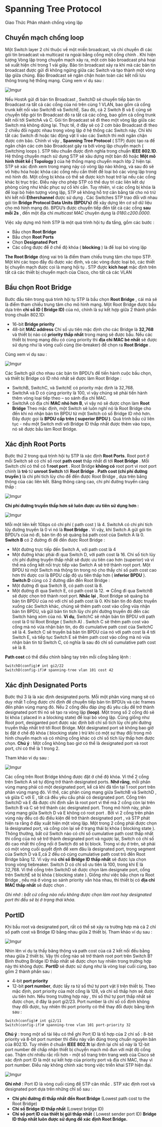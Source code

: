 # Spanning Tree Protocol
Giao Thức Phân nhánh chống vòng lặp 

## Chuyển mạch chống loop
Một Switch layer 2 chỉ thuộc về một miền broadcast, và chỉ chuyển đi các gói tin broadcast và multicast ra ngoài bằng cổng một cổng chính .
Khi hiện tượng Vòng lặp trong chuyển mạch xảy ra, một cơn bão broadcast phá hoại sẽ xuất hiện chỉ trong 1 vài giây. Bão tin broadcast xảy ra khi mà các bản tin broadcast được gửi đi không ngừng giữa các Switch và tạo thành một vòng lặp giữa chúng. Bão Broadcast sẽ ngăn chặn hoàn toàn các kết nối lưu thông trong hệ thống mạng.
Cùng xem ví dụ sau : 

![Imgur](https://i.imgur.com/9JIilov.png)

Nếu HostA gửi đi bản tin Broadcast , SwitchD sẽ chuyển tiếp bản tin Broadcast ra tất cả các cổng của nó trên cùng 1 VLAN, bao gồm cả cổng trunk kết nối vào SwitchB và SwitchE. Sau đó, cả 2 Switch B và E cũng sẽ chuyển tiếp gói tin Broadcast đó ra tất cả các cổng, bao gồm cả cổng trunk kết nối tới SwitchA và C.
Gói tin Broadcast sẽ đi theo một vòng lặp giữa các Switch mà không dừng lại. Thực tế, ở đây sẽ có 2 cơn bão Broadcast đi theo 2 chiều đối ngược nhau trong vòng lặp ở hệ thống các Switch này.  Chỉ khi tắt các Switch đi hoặc tác động vật lí vào các Switch thì mới ngăn chặn được cơn bão.
Chính vì vậy , **Spanning Tree Protocol** ( STP) được tạo ra để ngăn chặn các cơn bão Broadcast gây ra bởi vòng lặp chuyển mạch ( Switching loops ). STP tiêu chuẩn được định nghĩa trong chuẩn **IEEE 802.1D**.
Hệ thống chuyển mạch sử dụng STP sẽ xâu dựng một bản đồ hoặc **Một mô hình thiết kế  ( Topology )** của hệ thống mạng chuyển mạch lớp 2 hiện tại. STP sẽ xác định xem trong mạng này có vòng lặp nào không, và sau đó sẽ vô hiệu hóa hoặc khóa các cổng nếu cần thiết để loại bỏ các vòng lặp trong  mô hình đó.
Một cổng bị khóa có thể sẽ được kích hoạt trở lại nếu các cổng khác bị trục trặc. Điều này cho phép STP có thể duy trì các liên kết dự phòng cũng như khắc phục sự cố khi cần.
Tuy nhiên, vì các cổng bị khóa là để loại bỏ hiện tượng vòng lặp, STP sẽ không hỗ trợ cân bằng tải cho nó trừ khi kết nối **Etherchannel** được sử dụng . 
Các Switches STP trao đổi với nhau gói tin **Bridge Protocol Data Units (BPDU’s)** để xây dựng lên cơ sở dữ liệu cho mô hình mạng đó. BPDU’s được chuyển tiếp đến tất cả các cổng **sau mỗi 2s** , đến một  địa chỉ *multicast MAC* chuyên dụng là *0180.c200.0000*. 

Việc xây dựng mô hình STP là một quá trình hội tụ đa tầng, gồm các bước :
-	Bầu chọn **Root Bridge** 
-	Bầu chọn **Root Ports**
-	Chọn **Designated Port**
-	Các cổng được để ở chế độ khóa ( **blocking** ) là để loại bỏ vòng lặp

**The Root Bridge** đóng vai trò là điểm tham chiếu trung tâm cho topo STP.
Một khi các topo đầy đủ được xác định, và các vòng được loại bỏ, các thiết bị chuyển mạch được coi là mạng hội tụ .
STP được **kích hoạt** mặc định trên tất cả các thiết bị chuyển mạch của Cisco, cho tất cả các VLAN

## Bầu chọn Root Bridge 

Bước đầu tiên trong quá trình hội tụ STP là bầu chọn **Root Bridge** , cái mà sẽ là điểm tham chiếu trung tâm cho mô hình mạng. 
Một Root Bridge được bầu dựa trên **chỉ số ID ( Bridge ID)** của nó, chính là sự kết hợp giữa 2 thành phần trong chuẩn 802.1D:
-	16-bit **Bridge priority**
-	48-bit **MAC address** 
Chỉ số ưu tiên mặc định cho các Bridge	là **32,768**  và thiết bị nào có **priority thấp nhất** trong mạng sẽ được bầu. Nếu các thiết bị trong mạng đều có cùng priority thì **địa chỉ MAC bé nhất** sẽ được sử dụng như là vòng cuối cùng (tie-breaker) để chọn ra **Root Bridge** .

Cùng xem ví dụ sau : 

![Imgur](https://i.imgur.com/ZmoEI2j.png)


Các Switch gửi cho nhau các bản tin BPDU’s để tiến hành cuộc bầu chọn, và thiết bị Bridge có ID nhỏ nhất sẽ được làm Root Bridge :
-	SwitchB, SwitchC, và SwitchE có priority mặc định là 32,768.
-	SwitchA và D có cùng priority là 100, vì vậy chúng sẽ phải tiến hành thêm vòng loại tiếp theo – so sánh địa chỉ MAC.
-	SwitchA có địa chỉ **MAC nhỏ hơn B**, vì vậy nó sẽ được chọn làm **Root Bridge** 
Theo mặc định, một Switch sẽ luôn nghĩ nó là Root Bridge cho đến khi nó nhận bản tin BPDU từ một  Switch có số Bridge ID nhỏ hơn. Đây được gọi là **BPDU cấp trên ( superior BPDU )**. Quá trình bầu cử liên tục - nếu một Switch  mới với Bridge ID thấp nhất được thêm vào topo, nó sẽ được bầu làm Root Bridge.

## Xác định Root Ports

Bước thứ 2 trong quá trình hội tụ STP là xác định **Root Ports**. Root port ở mỗi Switch sẽ có chỉ số root **path cost** thấp nhất đi tới **Root Bridge**  .
Mỗi Switch chỉ có thể có **1 root port** . Root Bridge **không có** root port vì root port chính là **trỏ** từ **unroot Switch** tới **Root Bridge** . 
**Path cost (chi phí đường truyền )** là chi phí tích lũy cho để đến được Root Bridge , dựa trên băng thông của các liên kết. Băng thông càng cao, chi phí đường truyền càng thấp : 

![Imgur](https://i.imgur.com/nnfGmfV.png)

**Chi phí đường truyền thấp hơn sẽ luôn được ưu tiên sử dụng hơn :**

![Imgur](https://i.imgur.com/JUi6tIX.png)


Mỗi một liên kết 1Gbps  có chi phí ( path cost ) là 4. SwitchA có chi phí tích lũy đường truyền là 0 vì nó là **Root Bridge** . Vì vậy, khi Switch A gửi gói tin BPDU’s của nó đi, bản tin đó sẽ quảng bá path cost của Switch	A là 0.
**Switch B** có 2 đường đi để đến được Root Bridge :
-	Một đường trực tiếp đến Switch A, với path cost là 4
-	Một đường khác phải đi qua Switch D, với path  cost là 16.
Chỉ số tích lũy chi phí đường truyền thấp nhất sẽ được ưu tiên cao hơn (superior) và vì thế mà cổng kết nối trực tiếp vào Switch A sẽ trở thành root port. Một BPDU từ một Switch mà thông tin trong nó cho thấy chỉ số path cost cao hơn thì được coi là BPDU cấp độ ưu tiên thấp hơn ( **inferior BPDU** ).
**Switch D** cũng có 2 đường dẫn đến Root Bridge : 
-	Một đường đi qua Switch B, có path cost là 8.
-	Một đường đi qua Switch E, có path cost là 12.
=>	Cổng đi qua SwitchB sẽ được chọn trở thành root port.
**Nhắc lại** , Root Bridge sẽ quảng bá bản tin BPDU của nó với chỉ số path cost là 0. Khi bản tin đó được truyền xuống các Switch khác, chúng sẽ thêm path cost vào cổng vừa nhận bản tin BPDU, và gửi bản tin tích lũy chi phí đường truyền đó đến các Switch hàng xóm của nó.
**Ví dụ**, SwitchC sẽ nhận bản tin BPDU với path cost là 0 từ Root Bridge ( Switch A) . Switch C sẽ thêm path cost vào cổng mà nó vừa nhận bản tin, do đó cumulative path cost của SwitchC sẽ là 4.
Switch C sẽ truyền bá bản tin BPDU của nó với path cost là 4 tới Switch E, và tiếp tục Switch E sẽ thêm path cost vào cổng mà nó vừa nhận bản tin từ Switch C, có nghĩa là sau đó chỉ số cumulative path cost sẽ là 8.


**Path cost** có thể điều chỉnh bằng tay trên mỗi cổng bằng lệnh : 
```
SwitchD(config)# int gi2/22 
SwitchD(config-if)# spanning-tree vlan 101 cost 42
```

## Xác định Designated Ports 

Bước thứ 3 là là xác định designated ports. Mỗi một phân vùng mạng sẽ có duy nhất 1 cổng được chỉ định để chuyển tiếp bản tin BPDUs và các frames đến phân vùng mạng đó.
Nếu 2 cổng đều đáp ứng đủ yêu cầu để trở thành designated port thì nó sẽ tạo ra vòng lặp **(loop)**. Một trong số 2 cổng đó sẽ bị khóa ( placed in a blocking state) để loại bỏ vòng lặp.
Cũng giống như Root port, desiganted port được xác định bởi chỉ số tích lũy chi phí đường truyền thấp nhất trở tới Root Bridge. Một designated port sẽ không bao giờ bị đặt ở chế độ khóa ( blocking state ) trừ khi có một sự thay đổi trong mô hình chuyển mạch và có những cổng khác có chỉ số tích lũy thấp hơn được chọn.
**Chú ý** : Một cổng không bao giơ có thể là designated port và root port, chỉ có thể là 1 trong 2.

Tham khảo ví dụ sau : 

![Imgur](https://i.imgur.com/AzF7zAk.png)

Các cổng trên Root Bridge không được đặt ở chế độ khóa. Vì thế 2 cổng trên Switch A sẽ tự động trở thành designated ports.
**Nhớ rằng**, mỗi phân vùng mạng phải có một designated port, kể cả khi đã tồn tại 1 root port trên phân vùng mạng đó. 
Vì thế, các phân cùng mạng giữa SwitchB và SwitchD , và giữa C với E , tất cả đều yêu cầu phải có designated port. Cổng trên SwitchD và E đã được chỉ định sẵn là root port vì thế mà 2 cổng còn lại trên Switch B và C sẽ trở thành các designated port.
Trong mô hình này, phân vùng mạng giữa Switch D và E không có root port .
Bởi vì 2 cổng trên phân vùng này đều có đủ điều kiện để trở thành designated port , và STP phát hiện ra rằng ở đây xuất hiện một vòng lặp. Một trong 2 cổng phải được chọn là designated port, và cổng còn lại sẽ ở trạng thái bị khóa ( blocking state ).
Thông thường, bất cứ Switch  nào có chỉ số cumulative path cost thấp nhất thì cổng của nó sẽ trở thành designated port  và ngược lại, Switch có chỉ số đó cao nhất thì cổng nối ở Switch đó sẽ bị block.
Trong ví dụ ở trên, sẽ phải có một vòng cuối quyết định để xem đâu là designated port, trong segment của Switch D và E,cả 2 đều có cùng cumulative path cost trỏ đến Root Bridge  bằng 12.
Vì vậy mà **chỉ số Bridge ID thấp nhất** sẽ được lựa chọn trong vòng tiebreaker. Switch D có chỉ số ưu tiên là 100, trong khi E là 32,768. Vì thế cổng trên SwitchD sẽ được chọn làm designate port, cổng trên SwitchE sẽ bị khóa ( blocking state ).
Giống như việc bầu chọn ra Root Bridge , nếu mà ở vòng so sánh priority vẫn hòa nhau, thì thiết bị có **địa chỉ MAC thấp nhất** sẽ được chọn .

*Ghi nhớ :  bất cứ cổng nào nếu không được chọn làm root hay designated port thì đều sẽ bị ở trạng thái khóa.*


## PortID

Khi bầu root và designated port, rất có thể sẽ xảy ra trường hợp mà cả 2 chỉ số path cost và Bridge ID bằng nhau giữa 2 thiết bị. Tham khảo ví dụ sau :

![Imgur](https://i.imgur.com/RfYfqSU.png)


Nhìn lên ví dụ ta thấy băng thông và path cost của cả 2 kết nối đều bằng nhau giữa 2 thiết bị. Vậy thì cổng nào sẽ trở thành root port trên Switch B? Bình thường Bridge ID thấp nhất sẽ được chọn tuy nhiên trong trường hợp này thì không được.
**PortID**  sẽ được sử dụng như là vòng loại cuối cùng,  bao gồm 2 thành phần sau :
-	4-bit **port priority**
-	12-bit **port number**, được lấy ra từ số thứ tự port vật lí trên thiết bị.
Theo mặc định, port priority của một cổng là 128, và chỉ số thấp hơn sẽ được ưu tiên hơn. Nếu trong trường hợp này , thì số thứ tự port thấp nhất sẽ được chọn, ở đây là port gi2/23.
Port number là chỉ số cố định không thay đổi được, tuy nhiên thì port priority có thể thay đổi được bằng lệnh sau : 

```
Switch(config)# int gi2/11
Switch(config-if)# spanning-tree vlan 101 port-priority 32
```

**Chú ý** : trong một số tài liệu có thể ghi Port ID là tổ hợp của 2 chỉ số : 8-bit priority và 8-bit port number thì điều này vẫn đúng trong chuẩn nguyên bản của 802.1D.
Tuy nhiên ở chuẩn **IEEE 802.1t** lại định lại chỉ số này là 12-bit port number để chấp nhận thiết bị chuyển mạch mô đun với mật độ cổng cao.
Thậm chí nhiều rắc rối hơn - một số trang trên trang web của Cisco sẽ xác định port ID  là một sự kết hợp của priority port và địa chỉ MAC, thay vì port number. Điều này không chính xác trong việc triển khai STP hiện đại.

![Imgur](https://i.imgur.com/LwPWFnf.png)


**Ghi nhớ** : Port ID là vòng cuối cùng để STP cân nhắc . STP xác định root và designated port dựa trên những chỉ số sau :  
-	**Chi phí đường đi thấp nhất đến Root Bridge** (Lowest path cost to the Root Bridge)
-	**Chỉ số Bridge ID thấp nhất**  (Lowest bridge ID)
-	**Chỉ số port ID của thiết bị gửi thấp nhất** ( Lowest sender port ID)
**Bridge ID thấp nhất luôn được sử dụng để xác định Root Bridge.**




